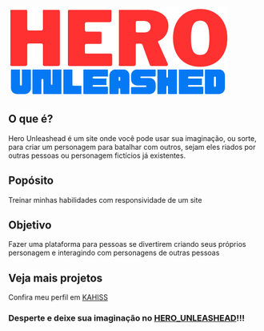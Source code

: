 ![logo](imagens/logo_heo_create.png)

## O que é?
Hero Unleashead é um site onde você pode usar sua imaginação, ou sorte, para criar um personagem para batalhar com outros, sejam eles riados por outras pessoas ou personagem fictícios já existentes.

## Popósito
Treinar minhas habilidades com responsividade de um site

## Objetivo
Fazer uma plataforma para pessoas se divertirem criando seus próprios personagem e interagindo com personagens de outras pessoas

## Veja mais projetos
Confira meu perfil em [KAHISS](https://github.com/KAHISS)

### Desperte e deixe sua imaginação no [HERO_UNLEASHEAD](https://kahiss.github.io/Hero_unleashead/)!!!